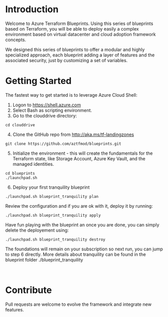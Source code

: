 # Introduction 
Welcome to Azure Terraform Blueprints.
Using this series of blueprints based on Terraform, you will be able to deploy easily a complex environment based on virtual datacenter and cloud adoption framework concepts.

We designed this series of blueprints to offer a modular and highly specialized approach, each blueprint adding a layer of features and the associated security, just by customizing a set of variables.

# Getting Started
The fastest way to get started is to leverage Azure Cloud Shell:
1. Logon to https://shell.azure.com
2. Select Bash as scripting environment.
3. Go to the clouddrive directory: 
```
cd clouddrive
```
4. Clone the GitHub repo from http://aka.ms/tf-landingzones
```
git clone https://github.com/aztfmod/blueprints.git 
``` 
5. Initialize the environment - this will create the fundamentals for the Terraform state, like Storage Account, Azure Key Vault, and the managed identities.
```
cd blueprints
./launchpad.sh 
```

6. Deploy your first tranquility blueprint 

```
./launchpad.sh blueprint_tranquility plan
```
Review the configuration and if you are ok with it, deploy it by running: 
```
./launchpad.sh blueprint_tranquility apply
```
Have fun playing with the blueprint an once you are done, you can simply delete the deployement using: 
```
./launchpad.sh blueprint_tranquility destroy
```
The foundations will remain on your subscription so next run, you can jump to step 6 directly. 
More details about tranquility can be found in the blueprint folder ./blueprint_tranquility

<br/>




# Contribute
Pull requests are welcome to evolve the framework and integrate new features.